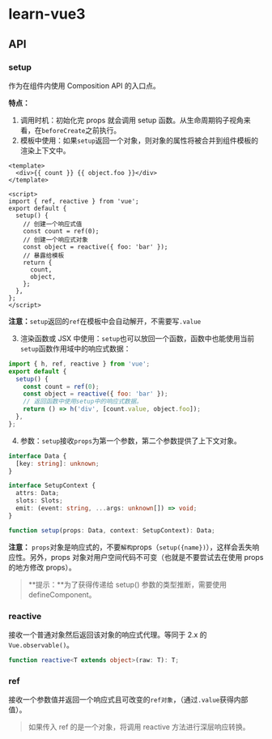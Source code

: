 # learn-vue3

## API

### setup

作为在组件内使用 Composition API 的入口点。

**特点：**

1. 调用时机：初始化完 props 就会调用 setup 函数。从生命周期钩子视角来看，在`beforeCreate`之前执行。
2. 模板中使用：如果`setup`返回一个对象，则对象的属性将被合并到组件模板的渲染上下文中。

```vue
<template>
  <div>{{ count }} {{ object.foo }}</div>
</template>

<script>
import { ref, reactive } from 'vue';
export default {
  setup() {
    // 创建一个响应式值
    const count = ref(0);
    // 创建一个响应式对象
    const object = reactive({ foo: 'bar' });
    // 暴露给模板
    return {
      count,
      object,
    };
  },
};
</script>
```

**注意：**`setup`返回的`ref`在模板中会自动解开，不需要写`.value`

3. 渲染函数或 JSX 中使用：`setup`也可以放回一个函数，函数中也能使用当前`setup`函数作用域中的响应式数据：

```js
import { h, ref, reactive } from 'vue';
export default {
  setup() {
    const count = ref(0);
    const object = reactive({ foo: 'bar' });
    // 返回函数中使用setup中的响应式数据。
    return () => h('div', [count.value, object.foo]);
  },
};
```

4. 参数：`setup`接收`props`为第一个参数，第二个参数提供了上下文对象。

```ts
interface Data {
  [key: string]: unknown;
}

interface SetupContext {
  attrs: Data;
  slots: Slots;
  emit: (event: string, ...args: unknown[]) => void;
}

function setup(props: Data, context: SetupContext): Data;
```

**注意：** `props`对象是响应式的，不要`解构`props（`setup({name})`），这样会丢失响应性。另外，props 对象对用户空间代码不可变（也就是不要尝试去在使用 props 的地方修改 props）。

> **提示：**为了获得传递给 setup() 参数的类型推断，需要使用 defineComponent。

### reactive

接收一个普通对象然后返回该对象的响应式代理。等同于 2.x 的 `Vue.observable()`。

```ts
function reactive<T extends object>(raw: T): T;
```

### ref

接收一个参数值并返回一个响应式且可改变的`ref对象`，（通过`.value`获得内部值）。

> 如果传入 ref 的是一个对象，将调用 reactive 方法进行深层响应转换。


